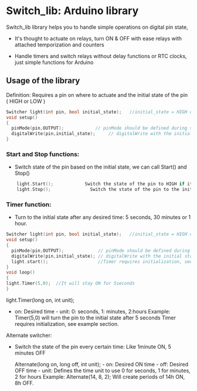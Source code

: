 
# Switch_lib: Arduino library

Switch_lib library helps you to handle simple operations on digital pin state,

- It's thought to actuate on relays, turn ON & OFF with ease relays with attached temporization and counters

- Handle timers and switch relays without delay functions or RTC clocks, just simple functions for Arduino

## Usage of the library

Definition: Requires a pin on where to actuate and the initial state of the pin ( HIGH or LOW )

```c++
Switcher light(int pin, bool initial_state);   //initial_state = HIGH or LOW
void setup()
{
  pinMode(pin,OUTPUT);            // pinMode should be defined during setup
  digitalWrite(pin,initial_state);     // digitalWrite with the initial state for the pin should be defined during the setup
}
```
### Start and Stop functions:

- Switch state of the pin based on the initial state, we can call Start() and Stop()
```c++
    light.Start();            Switch the state of the pin to HIGH if it was LOW, and LOW if it was HIGH
    light.Stop();	            Switch the state of the pin to the initial state
```       
    
    
### Timer function:

- Turn to the initial state after any desired time: 5 seconds, 30 minutes or 1 hour.

```c++   
Switcher light(int pin, bool initial_state);   //initial_state = HIGH or LOW
void setup()
{
  pinMode(pin,OUTPUT);             // pinMode should be defined during setup
  digitalWrite(pin,initial_state); // digitalWrite with the initial state for the pin should be defined during the setup
  light.start();                   //Timer requires initialization, see example section.
}
void loop()
{
light.Timer(5,0);  //It will stay ON for 5seconds
}
```       
light.Timer(long on, int unit);
   - on: Desired time
    - unit: 0: seconds, 1: minutes, 2:hours
      Example: Timer(5,0) will turn the pin to the initial state after 5 seconds
      Timer requires initialization, see example section.

Alternate switcher:

- Switch the state of the pin every certain time: Like 1minute ON, 5 minutes OFF
    
    Alternate(long on, long off, int unit);
      - on: Desired ON time
      - off: Desired OFF time
      - unit: Defines the time unit to use
              0 for seconds, 
              1 for minutes, 
              2 for hours
     Example: Alternate(14, 8, 2); Will create periods of 14h ON, 8h OFF.


      
